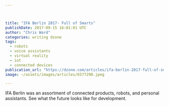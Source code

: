 ```yaml
---



title: "IFA Berlin 2017- Full of Smarts"
publishDate: 2017-09-15 16:01:01 UTC
author: "Chris Ward"
categories: writing dzone
tags:
  - robots
  - voice assistants
  - virtual reality
  - iot
  - connected devices
publication_url: "https://dzone.com/articles/ifa-berlin-2017-full-of-smarts"
image: ~/assets/images/articles/6577290.jpeg

---
```

IFA Berlin was an assortment of connected products, robots, and personal assistants. See what the future looks like for development.


